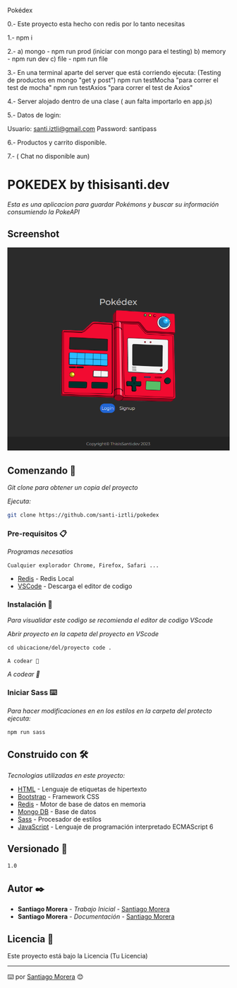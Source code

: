 Pokédex

0.- Este proyecto esta hecho con redis por lo tanto necesitas

1.- npm i

2.-
a) mongo - npm run prod (iniciar con mongo para el testing)
b) memory - npm run dev
c) file - npm run file

3.- En una terminal aparte del server que está corriendo ejecuta: (Testing de productos en mongo "get y post")
npm run testMocha "para correr el test de mocha"
npm run testAxios "para correr el test de Axios"

4.- Server alojado dentro de una clase ( aun falta importarlo en app.js)

5.- Datos de login:

Usuario: santi.iztli@gmail.com
Password: santipass

6.- Productos y carrito disponible.

7.- ( Chat no disponible aun)

# POKEDEX by thisisanti.dev

_Esta es una aplicacion para guardar Pokémons y buscar su información consumiendo la PokeAPI_

## Screenshot

![Imagen](/public/img/Screenshot-pokedex.png)

## Comenzando 🚀

_Git clone para obtener un copia del proyecto_

_Ejecuta:_

```bash
git clone https://github.com/santi-iztli/pokedex
```

### Pre-requisitos 📋

_Programas necesatios_

```
Cualquier explorador Chrome, Firefox, Safari ...
```

- [Redis](https://redis.io/docs/getting-started/installation/install-redis-on-windows/) - Redis Local
- [VSCode](https://code.visualstudio.com/) - Descarga el editor de codigo

### Instalación 🔧

_Para visualidar este codigo se recomienda el editor de codigo VScode_

_Abrir proyecto en la capeta del proyecto en VScode_

```
cd ubicacione/del/proyecto code .
```

```
A codear 🚀
```

_A codear 🚀_

### Iniciar Sass ⌨️

_Para hacer modificaciones en en los estilos en la carpeta del protecto ejecuta:_

```
npm run sass
```

## Construido con 🛠️

_Tecnologias utilizadas en este proyecto:_

- [HTML](https://developer.mozilla.org/es/docs/Web/HTML) - Lenguaje de etiquetas de hipertexto
- [Bootstrap](https://getbootstrap.com/docs/5.2/getting-started/introduction/) - Framework CSS
- [Redis](https://redis.io/docs/getting-started/installation/install-redis-on-windows/) - Motor de base de datos en memoria
- [Mongo DB](https://www.mongodb.com/docs/) - Base de datos
- [Sass](https://sass-lang.com/documentation/) - Procesador de estilos
- [JavaScript](https://www.w3schools.com/js/js_es6.asp) - Lenguaje de programación interpretado ECMAScript 6

## Versionado 📌

```
1.0
```

## Autor ✒️

- **Santiago Morera** - _Trabajo Inicial_ - [Santiago Morera](https://thisissanti.dev/)
- **Santiago Morera** - _Documentación_ - [Santiago Morera](https://thisissanti.dev/)

## Licencia 📄

Este proyecto está bajo la Licencia (Tu Licencia)

---

⌨️ por [Santiago Morera](https://thisissanti.dev/) 😊

```

```
